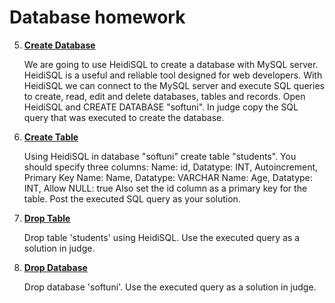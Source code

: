 # Database homework

5.	[**Create Database**](Create-Database.md)

    We are going to use HeidiSQL to create a database with MySQL server. HeidiSQL is a useful and reliable tool designed for web developers. With HeidiSQL we can connect to the MySQL server and execute SQL queries to create, read, edit and delete databases, tables and records.
    Open HeidiSQL and CREATE DATABASE "softuni".
    In judge copy the SQL query that was executed to create the database.

6.	[**Create Table**](Create-Table-Students.md)

    Using HeidiSQL in database "softuni" create table "students". You should specify three columns:
    Name: id, Datatype: INT, Autoincrement, Primary Key
    Name: Name, Datatype: VARCHAR
    Name: Age, Datatype: INT, Allow NULL: true
    Also set the id column as a primary key for the table. 
    Post the executed SQL query as your solution.

7.	[**Drop Table**](Drop-Table.md)

    Drop table 'students' using HeidiSQL. Use the executed query as a solution in judge.

8.	[**Drop Database**](Drop-Database.md)

    Drop database 'softuni'. Use the executed query as a solution in judge.

